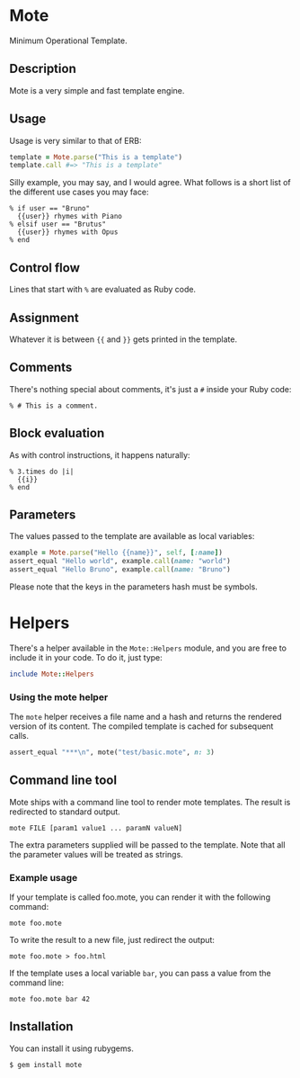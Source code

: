 Mote
====

Minimum Operational Template.

Description
-----------

Mote is a very simple and fast template engine.

Usage
-----

Usage is very similar to that of ERB:

```ruby
template = Mote.parse("This is a template")
template.call #=> "This is a template"
```

Silly example, you may say, and I would agree. What follows is a short list of
the different use cases you may face:

```
% if user == "Bruno"
  {{user}} rhymes with Piano
% elsif user == "Brutus"
  {{user}} rhymes with Opus
% end
```

## Control flow

Lines that start with `%` are evaluated as Ruby code.

## Assignment

Whatever it is between `{{` and `}}` gets printed in the template.

## Comments

There's nothing special about comments, it's just a `#` inside your Ruby code:

```
% # This is a comment.
```


## Block evaluation

As with control instructions, it happens naturally:

```
% 3.times do |i|
  {{i}}
% end
```

## Parameters

The values passed to the template are available as local variables:

```ruby
example = Mote.parse("Hello {{name}}", self, [:name])
assert_equal "Hello world", example.call(name: "world")
assert_equal "Hello Bruno", example.call(name: "Bruno")
```

Please note that the keys in the parameters hash must be symbols.

# Helpers

There's a helper available in the `Mote::Helpers` module, and you are
free to include it in your code. To do it, just type:

```ruby
include Mote::Helpers
```

### Using the mote helper

The `mote` helper receives a file name and a hash and returns the rendered
version of its content. The compiled template is cached for subsequent calls.

```ruby
assert_equal "***\n", mote("test/basic.mote", n: 3)
```

## Command line tool

Mote ships with a command line tool to render mote templates. The
result is redirected to standard output.

```
mote FILE [param1 value1 ... paramN valueN]
```

The extra parameters supplied will be passed to the template.
Note that all the parameter values will be treated as strings.

### Example usage

If your template is called foo.mote, you can render it with the
following command:

	mote foo.mote

To write the result to a new file, just redirect the output:

	mote foo.mote > foo.html

If the template uses a local variable `bar`, you can pass a
value from the command line:

	mote foo.mote bar 42

## Installation

You can install it using rubygems.

```
$ gem install mote
```
